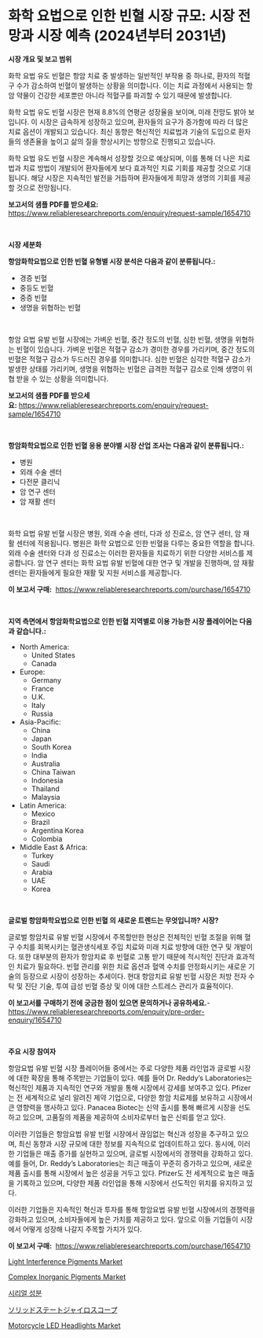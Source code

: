 <p><h1>화학 요법으로 인한 빈혈 시장 규모: 시장 전망과 시장 예측 (2024년부터 2031년)</h1></p><p><strong>시장 개요 및 보고 범위</strong></p>
<p><p>화학 요법 유도 빈혈은 항암 치료 중 발생하는 일반적인 부작용 중 하나로, 환자의 적혈구 수가 감소하여 빈혈이 발생하는 상황을 의미합니다. 이는 치료 과정에서 사용되는 항암 약물이 건강한 세포뿐만 아니라 적혈구를 파괴할 수 있기 때문에 발생합니다.</p><p>화학 요법 유도 빈혈 시장은 현재 8.8%의 연평균 성장율을 보이며, 미래 전망도 밝아 보입니다. 이 시장은 급속하게 성장하고 있으며, 환자들의 요구가 증가함에 따라 더 많은 치료 옵션이 개발되고 있습니다. 최신 동향은 혁신적인 치료법과 기술의 도입으로 환자들의 생존율을 높이고 삶의 질을 향상시키는 방향으로 진행되고 있습니다.</p><p>화학 요법 유도 빈혈 시장은 계속해서 성장할 것으로 예상되며, 이를 통해 더 나은 치료법과 치료 방법이 개발되어 환자들에게 보다 효과적인 치료 기회를 제공할 것으로 기대됩니다. 해당 시장은 지속적인 발전을 거듭하며 환자들에게 희망과 생명의 기회를 제공할 것으로 전망됩니다.</p></p>
<p><strong>보고서의 샘플 PDF를 받으세요:</strong> <a href="https://www.reliableresearchreports.com/enquiry/request-sample/1654710">https://www.reliableresearchreports.com/enquiry/request-sample/1654710</a></p>
<p>&nbsp;</p>
<p><strong>시장 세분화</strong></p>
<p><strong>항암화학요법으로 인한 빈혈 유형별 시장 분석은 다음과 같이 분류됩니다.:</strong></p>
<p><ul><li>경증 빈혈</li><li>중등도 빈혈</li><li>중증 빈혈</li><li>생명을 위협하는 빈혈</li></ul></p>
<p>&nbsp;</p>
<p><p>항암 요법 유발 빈혈 시장에는 가벼운 빈혈, 중간 정도의 빈혈, 심한 빈혈, 생명을 위협하는 빈혈이 있습니다. 가벼운 빈혈은 적혈구 감소가 경미한 경우를 가리키며, 중간 정도의 빈혈은 적혈구 감소가 두드러진 경우를 의미합니다. 심한 빈혈은 심각한 적혈구 감소가 발생한 상태를 가리키며, 생명을 위협하는 빈혈은 급격한 적혈구 감소로 인해 생명이 위협 받을 수 있는 상황을 의미합니다.</p></p>
<p><strong>보고서의 샘플 PDF를 받으세요:</strong>&nbsp;<a href="https://www.reliableresearchreports.com/enquiry/request-sample/1654710">https://www.reliableresearchreports.com/enquiry/request-sample/1654710</a></p>
<p>&nbsp;</p>
<p><strong> 항암화학요법으로 인한 빈혈 응용 분야별 시장 산업 조사는 다음과 같이 분류됩니다.:</strong></p>
<p><ul><li>병원</li><li>외래 수술 센터</li><li>다전문 클리닉</li><li>암 연구 센터</li><li>암 재활 센터</li></ul></p>
<p>&nbsp;</p>
<p><p>화학 요법 유발 빈혈 시장은 병원, 외래 수술 센터, 다과 성 진료소, 암 연구 센터, 암 재활 센터에 적용됩니다. 병원은 화학 요법으로 인한 빈혈을 다루는 중요한 역할을 합니다. 외래 수술 센터와 다과 성 진료소는 이러한 환자들을 치료하기 위한 다양한 서비스를 제공합니다. 암 연구 센터는 화학 요법 유발 빈혈에 대한 연구 및 개발을 진행하며, 암 재활 센터는 환자들에게 필요한 재활 및 지원 서비스를 제공합니다.</p></p>
<p><strong>이 보고서 구매:</strong>&nbsp; <a href="https://www.reliableresearchreports.com/purchase/1654710">https://www.reliableresearchreports.com/purchase/1654710</a></p>
<p>&nbsp;</p>
<p><strong>지역 측면에서 항암화학요법으로 인한 빈혈 지역별로 이용 가능한 시장 플레이어는 다음과 같습니다.:</strong></p>
<p><ul>
    <li>
        North America:
        <ul>
            <li>United States</li>
            <li>Canada</li>
        </ul>
    </li>
    <li>
        Europe:
        <ul>
            <li>Germany</li>
            <li>France</li>
            <li>U.K.</li>
            <li>Italy</li>
            <li>Russia</li>
        </ul>
    </li>
    <li>
        Asia-Pacific:
        <ul>
            <li>China</li>
            <li>Japan</li>
            <li>South Korea</li>
            <li>India</li>
            <li>Australia</li>
            <li>China Taiwan</li>
            <li>Indonesia</li>
            <li>Thailand</li>
            <li>Malaysia</li>
        </ul>
    </li>
    <li>
        Latin America:
        <ul>
            <li>Mexico</li>
            <li>Brazil</li>
            <li>Argentina Korea</li>
            <li>Colombia</li>
        </ul>
    </li>
    <li>
        Middle East & Africa:
        <ul>
            <li>Turkey</li>
            <li>Saudi</li>
            <li>Arabia</li>
            <li>UAE</li>
            <li>Korea</li>
        </ul>
    </li>
    </ul></p>
<p>&nbsp;</p>
<p><strong>글로벌 항암화학요법으로 인한 빈혈 의 새로운 트렌드는 무엇입니까? 시장?</strong></p>
<p><p>글로벌 항암치료 유발 빈혈 시장에서 주목할만한 현상은 전체적인 빈혈 조절을 위해 혈구 수치를 회복시키는 혈관생식세포 주입 치료와 미래 치료 방향에 대한 연구 및 개발이다. 또한 대부분의 환자가 항암치료 후 빈혈로 고통 받기 때문에 적시적인 진단과 효과적인 치료가 필요하다. 빈혈 관리를 위한 치료 옵션과 혈액 수치를 안정화시키는 새로운 기술의 등장으로 시장이 성장하는 추세이다. 현대 항암치료 유발 빈혈 시장은 처방 전자 수탁 및 진단 기술, 투여 급성 빈혈 증상 및 이에 대한 스트레스 관리가 효율적이다.</p></p>
<p><strong>이 보고서를 구매하기 전에 궁금한 점이 있으면 문의하거나 공유하세요.</strong>- <a href="https://www.reliableresearchreports.com/enquiry/pre-order-enquiry/1654710">https://www.reliableresearchreports.com/enquiry/pre-order-enquiry/1654710</a></p>
<p>&nbsp;</p>
<p><strong>주요 시장 참여자</strong></p>
<p><p>항암요법 유발 빈혈 시장 플레이어들 중에서는 주로 다양한 제품 라인업과 글로벌 시장에 대한 확장을 통해 주목받는 기업들이 있다. 예를 들어 Dr. Reddy’s Laboratories는 혁신적인 제품과 지속적인 연구와 개발을 통해 시장에서 강세를 보여주고 있다. Pfizer는 전 세계적으로 널리 알려진 제약 기업으로, 다양한 항암 치료제를 보유하고 시장에서 큰 영향력을 행사하고 있다. Panacea Biotec는 신약 출시를 통해 빠르게 시장을 선도하고 있으며, 고품질의 제품을 제공하여 소비자로부터 높은 신뢰를 얻고 있다.</p><p>이러한 기업들은 항암요법 유발 빈혈 시장에서 끊임없는 혁신과 성장을 추구하고 있으며, 최신 동향과 시장 규모에 대한 정보를 지속적으로 업데이트하고 있다. 동시에, 이러한 기업들은 매출 증가를 실현하고 있으며, 글로벌 시장에서의 경쟁력을 강화하고 있다. 예를 들어, Dr. Reddy’s Laboratories는 최근 매출이 꾸준히 증가하고 있으며, 새로운 제품 출시를 통해 시장에서 높은 성공을 거두고 있다. Pfizer도 전 세계적으로 높은 매출을 기록하고 있으며, 다양한 제품 라인업을 통해 시장에서 선도적인 위치를 유지하고 있다.</p><p>이러한 기업들은 지속적인 혁신과 투자를 통해 항암요법 유발 빈혈 시장에서의 경쟁력을 강화하고 있으며, 소비자들에게 높은 가치를 제공하고 있다. 앞으로 이들 기업들이 시장에서 어떻게 성장해 나갈지 주목할 가치가 있다.</p></p>
<p><strong>이 보고서 구매:</strong>&nbsp;&nbsp;<a href="https://www.reliableresearchreports.com/purchase/1654710">https://www.reliableresearchreports.com/purchase/1654710</a></p>
<p><p><a href="https://skillful-vermicelli-b89.notion.site/Light-Interference-Pigments-Market-Size-Share-Trends-Analysis-Report-By-Application-Regional-Out-9f735c43668945f3a99cc194abd96971">Light Interference Pigments Market</a></p><p><a href="https://eight-handstand-8fb.notion.site/Complex-Inorganic-Pigments-Market-Challenges-Opportunities-and-Growth-Drivers-and-Major-Market-Pl-825e2629d2d0451c8556570e124ae992">Complex Inorganic Pigments Market</a></p><p><a href="https://github.com/vsr06p4p49/Market-Research-Report-List-1/blob/main/669432412912.md">시리얼 성분</a></p><p><a href="https://github.com/cbigkbh02719/Market-Research-Report-List-1/blob/main/296300813914.md">ソリッドステートジャイロスコープ</a></p><p><a href="https://issuu.com/reportprime-2/docs/motorcycle-led-headlights-market-size-2030.pptx">Motorcycle LED Headlights Market</a></p></p>
